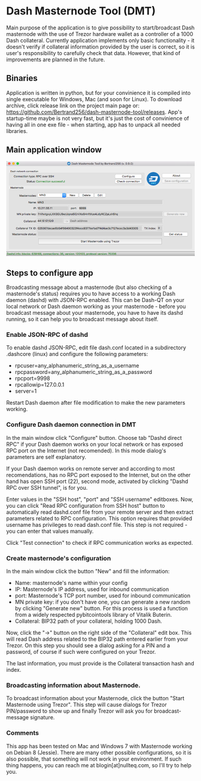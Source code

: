 # Dash Masternode Tool (DMT)

Main purpose of the application is to give possibility to start/broadcast Dash masternode with the use of Trezor hardware wallet as a controller of a 1000 Dash collateral. Currently application implements only basic functionality - it doesn't verify if collateral information provided by the user is correct, so it is user's responsibility to carefully check that data. However, that kind of improvements are planned in the future.

## Binaries
Application is written in python, but for your convinience it is compiled into single executable for Windows, Mac (and soon for Linux). To download archive, click release link on the project main page or: https://github.com/Bertrand256/dash-masternode-tool/releases. App's startup-time maybe is not very fast, but it's just the cost of convinience of having all in one exe file - when starting, app has to unpack all needed libraries.

## Main application window
![1](./doc/dmt-main-window.png)

## Steps to configure app
Broadcasting message about a masternode (but also checking of a masternode's status) requires you to have access to a working Dash daemon (dashd) with JSON-RPC enabled. This can be Dash-QT on your local network or Dash daemon working as your masternode - before you broadcast message about your masternode, you have to have its dashd running, so it can help you to broadcast message about itself.

### Enable JSON-RPC of dashd
To enable dashd JSON-RPC, edit file dash.conf located in a subdirectory .dashcore (linux) and configure the following parameters:
  - rpcuser=any_alphanumeric_string_as_a_username
  - rpcpassword=any_alphanumeric_string_as_a_password
  - rpcport=9998
  - rpcallowip=127.0.0.1
  - server=1

Restart Dash daemon after file modification to make the new parameters working.
 
### Configure Dash daemon connection in DMT
In the main window click "Configure" button.
Choose tab "Dashd direct RPC" if your Dash daemon works on your local network or has exposed RPC port on the Internet (not recomended). In this mode dialog's parameters are self explanatory.

If your Dash daemon works on remote server and according to most recomendations, has no RPC port exposed to the Internet, but on the other hand has open SSH port (22), second mode, activated by clicking "Dashd RPC over SSH tunnel", is for you.

Enter values in the "SSH host", "port" and "SSH username" editboxes.
Now, you can click "Read RPC configuration from SSH host" button to automatically read dashd.conf file from your remote server and then extract parameters related to RPC configuration. This option requires that provided username has privileges to read dash.conf file. This step is not required - you can enter that values manually.

Click "Test connection" to check if RPC communication works as expected.

### Create masternode's configuration
In the main window click the button "New" and fill the information:
  - Name: masternode's name within your config
  - IP: Masternode's IP address, used for inbound communication
  - port: Masternode's TCP port number, used for inbound communication
  - MN private key: if you don't have one, you can generate a new random by clicking "Generate new" button. For this process is used a function from a widely respected pybitcointools library of Vitalik Buterin.
  - Collateral: BIP32 path of your collateral, holding 1000 Dash. 
 
Now, click the "->" button on the right side of the "Collateral" edit box. This will read Dash address related to the BIP32 path entered earlier from your Trezor. On this step you should see a dialog asking for a PIN and a password, of course if such were configured on your Trezor.
 
The last information, you must provide is the Collateral transaction hash and index. 

### Broadcasting information about Masternode.
To broadcast information about your Masternode, click the button "Start Masternode using Trezor". This step will cause  dialogs for Trezor PIN/password to show up and finally Trezor will ask you for broadcast-message signature. 

### Comments
This app has been tested on Mac and Windows 7 with Masternode working on Debian 8 (Jessie). There are many other possible  configurations, so it is also possible, that something will not work in your environment. If such thing happens, you can reach me at blogin[at]nullteq.com, so I'll try to help you. 
